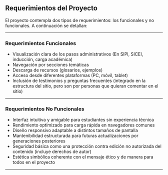 ## Requerimientos del Proyecto

El proyecto contempla dos tipos de requerimientos: los funcionales y no funcionales. A continuación se detallan:

---

###  Requerimientos Funcionales

- Visualización clara de los pasos administrativos (En SIPI, SICEI, inducción, carga académica)
- Navegación por secciones temáticas
- Descarga de recursos (glosarios, ejemplos)
- Acceso desde diferentes plataformas (PC, móvil, tablet)
- Inclusión de testimonios y preguntas frecuentes (integrado en la estructura del sitio, pero son por personas que quieran comentar en el sitio)

---

###  Requerimientos No Funcionales

- Interfaz intuitiva y amigable para estudiantes sin experiencia técnica
- Rendimiento optimizado para carga rápida en navegadores comunes
- Diseño responsivo adaptable a distintos tamaños de pantalla
- Mantenibilidad estructurada para futuras actualizaciones por generaciones posteriores
- Seguridad básica como una protección contra edición no autorizada del contenido (incluye derechos de autor)
- Estética simbólica coherente con el mensaje ético y de manera para todos en el proyecto

---


